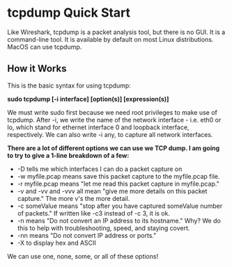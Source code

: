 <h1>tcpdump Quick Start</h1>

Like Wireshark, tcpdump is a packet analysis tool, but there is no GUI. It is a command-line tool. It is available by default on most Linux distributions. MacOS can use tcpdump. 

<h2>How it Works</h2>

This is the basic syntax for using tcpdump:  

<strong>sudo tcpdump [-i interface] [option(s)] [expression(s)]</strong>

We must write sudo first because we need root privileges to make use of tcpdump. 
After -i, we write the name of the network interface - i.e. eth0 or lo, which stand for ethernet interface 0 and loopback interface, respectively. We can also write -i any, to capture all network interfaces. 

<strong>There are a lot of different options we can use we TCP dump. I am going to try to give a 1-line breakdown of a few:</strong>
<ul>
  <li>-D tells me which interfaces I can do a packet capture on</li>
  <li>-w myfile.pcap means save this packet capture to the myfile.pcap file.</li>
  <li>-r myfile.pcap means "let me read this packet capture in myfile.pcap."</li>
  <li>-v and -vv and -vvv all mean "give me more details on this packet capture." The more v's the more detail.</li>
  <li>-c someValue means "stop after you have captured someValue number of packets." If written like -c3 instead of -c 3, it is ok.</li>
  <li>-n means "Do not convert an IP address to its hostname." Why? We do this to help with troubleshooting, speed, and staying covert.</li>
  <li>-nn means "Do not convert IP address or ports." </li>
  <li>-X to display hex and ASCII</li>
</ul>

We can use one, none, some, or all of these options!


